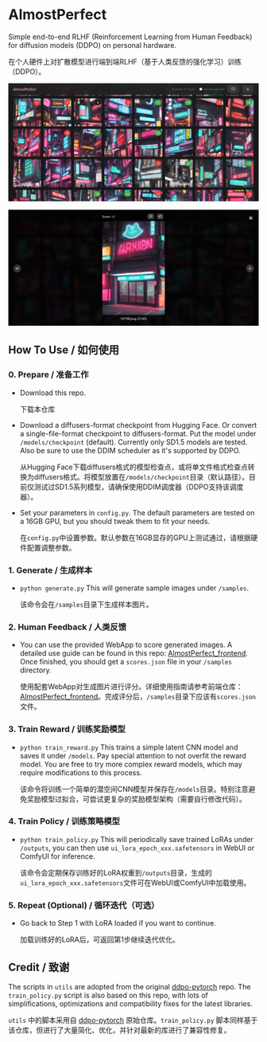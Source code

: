 # AlmostPerfect

Simple end-to-end RLHF (Reinforcement Learning from Human Feedback) for diffusion models (DDPO) on personal hardware.

在个人硬件上对扩散模型进行端到端RLHF（基于人类反馈的强化学习）训练（DDPO）。

![webapp](./webapp.png)

![webapp_focused](./webapp_focused.png)

## How To Use / 如何使用

### 0. Prepare / 准备工作

- Download this repo.
  
  下载本仓库
- Download a diffusers-format checkpoint from Hugging Face. Or convert a single-file-format checkpoint to diffusers-format. Put the model under `/models/checkpoint` (default). Currently only SD1.5 models are tested. Also be sure to use the DDIM scheduler as it's supported by DDPO.

  从Hugging Face下载diffusers格式的模型检查点，或将单文件格式检查点转换为diffusers格式。将模型放置在`/models/checkpoint`目录（默认路径）。目前仅测试过SD1.5系列模型，请确保使用DDIM调度器（DDPO支持该调度器）。
- Set your parameters in `config.py`. The default parameters are tested on a 16GB GPU, but you should tweak them to fit your needs.

  在`config.py`中设置参数。默认参数在16GB显存的GPU上测试通过，请根据硬件配置调整参数。

### 1. Generate / 生成样本

- `python generate.py` This will generate sample images under `/samples`.

  该命令会在`/samples`目录下生成样本图片。

### 2. Human Feedback / 人类反馈

- You can use the provided WebApp to score generated images. A detailed use guide can be found in this repo: [AlmostPerfect_frontend](https://github.com/arthur-x/AlmostPerfect_frontend). Once finished, you should get a `scores.json` file in your `/samples` directory.

  使用配套WebApp对生成图片进行评分。详细使用指南请参考前端仓库：[AlmostPerfect_frontend](https://github.com/arthur-x/AlmostPerfect_frontend)。完成评分后，`/samples`目录下应该有`scores.json`文件。

### 3. Train Reward / 训练奖励模型

- `python train_reward.py` This trains a simple latent CNN model and saves it under `/models`. Pay special attention to not overfit the reward model. You are free to try more complex reward models, which may require modifications to this process.

  该命令将训练一个简单的潜空间CNN模型并保存在`/models`目录。特别注意避免奖励模型过拟合，可尝试更复杂的奖励模型架构（需要自行修改代码）。

### 4. Train Policy / 训练策略模型

- `python train_policy.py` This will periodically save trained LoRAs under `/outputs`, you can then use `ui_lora_epoch_xxx.safetensors` in WebUI or ComfyUI for inference. 

  该命令会定期保存训练好的LoRA权重到`/outputs`目录，生成的`ui_lora_epoch_xxx.safetensors`文件可在WebUI或ComfyUI中加载使用。

### 5. Repeat (Optional) / 循环迭代（可选）

- Go back to Step 1 with LoRA loaded if you want to continue.

  加载训练好的LoRA后，可返回第1步继续迭代优化。

## Credit / 致谢

The scripts in `utils` are adopted from the original [ddpo-pytorch](https://github.com/kvablack/ddpo-pytorch) repo. The `train_policy.py` script is also based on this repo, with lots of simplifications, optimizations and compatibility fixes for the latest libraries.

`utils` 中的脚本采用自 [ddpo-pytorch](https://github.com/kvablack/ddpo-pytorch) 原始仓库。`train_policy.py` 脚本同样基于该仓库，但进行了大量简化、优化，并针对最新的库进行了兼容性修复。
